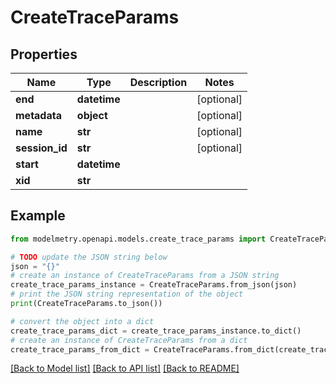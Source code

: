 # CreateTraceParams


## Properties

Name | Type | Description | Notes
------------ | ------------- | ------------- | -------------
**end** | **datetime** |  | [optional] 
**metadata** | **object** |  | [optional] 
**name** | **str** |  | [optional] 
**session_id** | **str** |  | [optional] 
**start** | **datetime** |  | 
**xid** | **str** |  | 

## Example

```python
from modelmetry.openapi.models.create_trace_params import CreateTraceParams

# TODO update the JSON string below
json = "{}"
# create an instance of CreateTraceParams from a JSON string
create_trace_params_instance = CreateTraceParams.from_json(json)
# print the JSON string representation of the object
print(CreateTraceParams.to_json())

# convert the object into a dict
create_trace_params_dict = create_trace_params_instance.to_dict()
# create an instance of CreateTraceParams from a dict
create_trace_params_from_dict = CreateTraceParams.from_dict(create_trace_params_dict)
```
[[Back to Model list]](../README.md#documentation-for-models) [[Back to API list]](../README.md#documentation-for-api-endpoints) [[Back to README]](../README.md)


